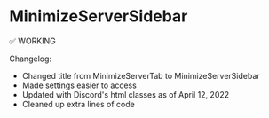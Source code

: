 # MinimizeServerSidebar
✅ WORKING

Changelog:
- Changed title from MinimizeServerTab to MinimizeServerSidebar
- Made settings easier to access
- Updated with Discord's html classes as of April 12, 2022
- Cleaned up extra lines of code
